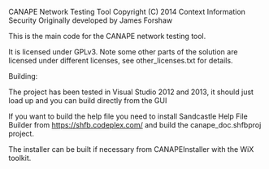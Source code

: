 CANAPE Network Testing Tool
Copyright (C) 2014 Context Information Security
Originally developed by James Forshaw

This is the main code for the CANAPE network testing tool. 

It is licensed under GPLv3. Note some other parts of the solution are
licensed under different licenses, see other_licenses.txt for details.

Building:

The project has been tested in Visual Studio 2012 and 2013, it should just
load up and you can build directly from the GUI

If you want to build the help file you need to install Sandcastle Help
File Builder from https://shfb.codeplex.com/ and build the canape_doc.shfbproj
project.

The installer can be built if necessary from CANAPEInstaller with the WiX 
toolkit.